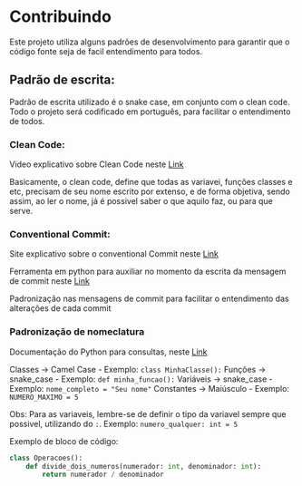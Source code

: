 # Contribuindo

Este projeto utiliza alguns padrões de desenvolvimento para garantir que o código fonte seja de facil entendimento para todos.

## Padrão de escrita:

Padrão de escrita utilizado é o snake case, em conjunto com o clean code.  
Todo o projeto será codificado em português, para facilitar o entendimento de todos.

### Clean Code:

Video explicativo sobre Clean Code neste [Link](https://www.youtube.com/watch?v=ln6t3uyTveQ)

Basicamente, o clean code, define que todas as variavei, funções classes e etc, precisam de seu nome escrito por extenso, e de forma objetiva, sendo assim, ao ler o nome, já é possivel saber o que aquilo faz, ou para que serve.

### Conventional Commit:

Site explicativo sobre o conventional Commit neste [Link](https://www.conventionalcommits.org/pt-br/v1.0.0/)

Ferramenta em python para auxiliar no momento da escrita da mensagem de commit neste [Link](https://pypi.org/project/conventional-commit/)

Padronização nas mensagens de commit para facilitar o entendimento das alterações de cada commit

### Padronização de nomeclatura

Documentação do Python para consultas, neste [Link](https://www.python.org/dev/peps/pep-0008/#naming-conventions)

Classes -> Camel Case - Exemplo: `class MinhaClasse():`
Funções -> snake_case - Exemplo: `def minha_funcao():`
Variáveis -> snake_case - Exemplo: `nome_completo = "Seu nome"`
Constantes -> Maiúsculo - Exemplo: `NUMERO_MAXIMO = 5`

Obs: Para as variaveis, lembre-se de definir o tipo da variavel sempre que possivel, utilizando do `:`. Exemplo: `numero_qualquer: int = 5`

Exemplo de bloco de código:

```python
class Operacoes():
    def divide_dois_numeros(numerador: int, denominador: int):
        return numerador / denominador
```